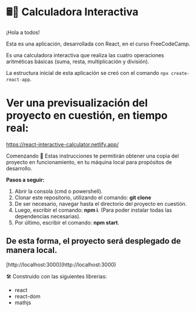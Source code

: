 # 🖩📌 Calculadora Interactiva
¡Hola a todos!

Esta es una aplicación, desarrollada con React, en el curso FreeCodeCamp.

Es una calculadora interactiva que realiza las cuatro operaciones aritméticas básicas (suma, resta, multiplicación y división).

La estructura inicial de esta aplicación se creó con el comando `npx create-react-app`.

# Ver una previsualización del proyecto en cuestión, en tiempo real:
https://react-interactive-calculator.netlify.app/

Comenzando 🚀
Estas instrucciones te permitirán obtener una copia del proyecto en funcionamiento, en tu máquina local para propósitos de desarrollo.

**Pasos a seguir:**

1. Abrir la consola (cmd o powershell).
2. Clonar este repositorio, utilizando el comando: **git clone <nombre del repositorio>**
3. De ser necesario, navegar hasta el directorio del proyecto en cuestión.
4. Luego, escribir el comando: **npm i**. (Para poder instalar todas las dependencias necesarias).
5. Por último, escribir el comando: **npm start**.
  
<h2>De esta forma, el proyecto será desplegado de manera local.</h2> 
[http://localhost:3000](http://localhost:3000) 


🛠️ Construido con las siguientes librerias: 

<ul>
    <li>react</li>
    <li>react-dom</li>
    <li>mathjs</li>
</ul>
